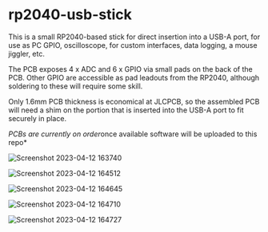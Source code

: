 # rp2040-usb-stick

This is a small RP2040-based stick for direct insertion into a USB-A port, for use as PC GPIO, oscilloscope, for custom interfaces, data logging, a mouse jiggler, etc.

The PCB exposes 4 x ADC and 6 x GPIO via small pads on the back of the PCB.  Other GPIO are accessible as pad leadouts from the RP2040, although soldering to these will require some skill.

Only 1.6mm PCB thickness is economical at JLCPCB, so the assembled PCB will need a shim on the portion that is inserted into the USB-A port to fit securely in place.

*PCBs are currently on order*once available software will be uploaded to this repo*

![Screenshot 2023-04-12 163740](https://user-images.githubusercontent.com/60884082/231586485-e16b3b89-1600-4253-9b7d-e28b39eec167.png)

![Screenshot 2023-04-12 164512](https://user-images.githubusercontent.com/60884082/231586509-b40be1d4-6c81-4988-a11f-975ea1f0a8ed.png)

![Screenshot 2023-04-12 164645](https://user-images.githubusercontent.com/60884082/231586531-72b76f04-e6bb-4112-908b-783cdd8593fd.png)

![Screenshot 2023-04-12 164710](https://user-images.githubusercontent.com/60884082/231586545-afcace2b-816b-4618-828d-cf008d4ea10f.png)

![Screenshot 2023-04-12 164727](https://user-images.githubusercontent.com/60884082/231586561-809d0342-82a2-4895-b7df-313f45a9703d.png)
